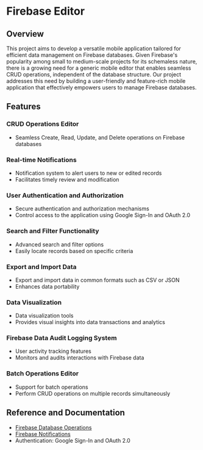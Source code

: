 # Firebase Editor

## Overview
This project aims to develop a versatile mobile application tailored for efficient data management on Firebase databases. Given Firebase's popularity among small to medium-scale projects for its schemaless nature, there is a growing need for a generic mobile editor that enables seamless CRUD operations, independent of the database structure. Our project addresses this need by building a user-friendly and feature-rich mobile application that effectively empowers users to manage Firebase databases.

## Features


### CRUD Operations Editor
- Seamless Create, Read, Update, and Delete operations on Firebase databases

### Real-time Notifications
- Notification system to alert users to new or edited records
- Facilitates timely review and modification

### User Authentication and Authorization
- Secure authentication and authorization mechanisms
- Control access to the application using Google Sign-In and OAuth 2.0

### Search and Filter Functionality
- Advanced search and filter options
- Easily locate records based on specific criteria

### Export and Import Data
- Export and import data in common formats such as CSV or JSON
- Enhances data portability

### Data Visualization
- Data visualization tools
- Provides visual insights into data transactions and analytics

### Firebase Data Audit Logging System
- User activity tracking features
- Monitors and audits interactions with Firebase data

### Batch Operations Editor
- Support for batch operations
- Perform CRUD operations on multiple records simultaneously

## Reference and Documentation
- [Firebase Database Operations](https://firebase.google.com/docs/firestore/reference/rest)
- [Firebase Notifications](https://firebase.google.com/docs/reference/fcm/rest/v1/projects.messages)
- Authentication: Google Sign-In and OAuth 2.0
